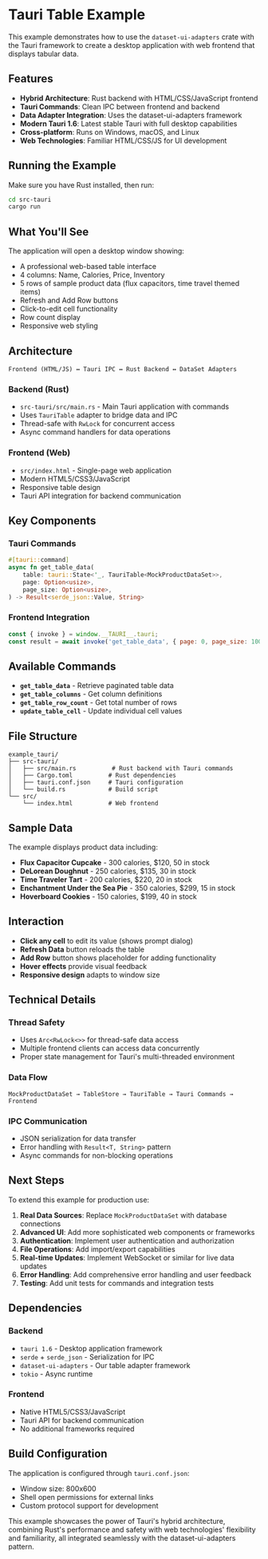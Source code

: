 # Tauri Table Example

This example demonstrates how to use the `dataset-ui-adapters` crate with the Tauri framework to create a desktop application with web frontend that displays tabular data.

## Features

- **Hybrid Architecture**: Rust backend with HTML/CSS/JavaScript frontend
- **Tauri Commands**: Clean IPC between frontend and backend
- **Data Adapter Integration**: Uses the dataset-ui-adapters framework
- **Modern Tauri 1.6**: Latest stable Tauri with full desktop capabilities
- **Cross-platform**: Runs on Windows, macOS, and Linux
- **Web Technologies**: Familiar HTML/CSS/JS for UI development

## Running the Example

Make sure you have Rust installed, then run:

```bash
cd src-tauri
cargo run
```

## What You'll See

The application will open a desktop window showing:
- A professional web-based table interface
- 4 columns: Name, Calories, Price, Inventory
- 5 rows of sample product data (flux capacitors, time travel themed items)
- Refresh and Add Row buttons
- Click-to-edit cell functionality
- Row count display
- Responsive web styling

## Architecture

```
Frontend (HTML/JS) ↔ Tauri IPC ↔ Rust Backend ↔ DataSet Adapters
```

### Backend (Rust)
- `src-tauri/src/main.rs` - Main Tauri application with commands
- Uses `TauriTable` adapter to bridge data and IPC
- Thread-safe with `RwLock` for concurrent access
- Async command handlers for data operations

### Frontend (Web)
- `src/index.html` - Single-page web application
- Modern HTML5/CSS3/JavaScript
- Responsive table design
- Tauri API integration for backend communication

## Key Components

### Tauri Commands
```rust
#[tauri::command]
async fn get_table_data(
    table: tauri::State<'_, TauriTable<MockProductDataSet>>,
    page: Option<usize>,
    page_size: Option<usize>,
) -> Result<serde_json::Value, String>
```

### Frontend Integration
```javascript
const { invoke } = window.__TAURI__.tauri;
const result = await invoke('get_table_data', { page: 0, page_size: 100 });
```

## Available Commands

- **`get_table_data`** - Retrieve paginated table data
- **`get_table_columns`** - Get column definitions
- **`get_table_row_count`** - Get total number of rows
- **`update_table_cell`** - Update individual cell values

## File Structure

```
example_tauri/
├── src-tauri/
│   ├── src/main.rs          # Rust backend with Tauri commands
│   ├── Cargo.toml          # Rust dependencies
│   ├── tauri.conf.json     # Tauri configuration
│   └── build.rs            # Build script
└── src/
    └── index.html          # Web frontend
```

## Sample Data

The example displays product data including:
- **Flux Capacitor Cupcake** - 300 calories, $120, 50 in stock
- **DeLorean Doughnut** - 250 calories, $135, 30 in stock
- **Time Traveler Tart** - 200 calories, $220, 20 in stock
- **Enchantment Under the Sea Pie** - 350 calories, $299, 15 in stock
- **Hoverboard Cookies** - 150 calories, $199, 40 in stock

## Interaction

- **Click any cell** to edit its value (shows prompt dialog)
- **Refresh Data** button reloads the table
- **Add Row** button shows placeholder for adding functionality
- **Hover effects** provide visual feedback
- **Responsive design** adapts to window size

## Technical Details

### Thread Safety
- Uses `Arc<RwLock<>>` for thread-safe data access
- Multiple frontend clients can access data concurrently
- Proper state management for Tauri's multi-threaded environment

### Data Flow
```
MockProductDataSet → TableStore → TauriTable → Tauri Commands → Frontend
```

### IPC Communication
- JSON serialization for data transfer
- Error handling with `Result<T, String>` pattern
- Async commands for non-blocking operations

## Next Steps

To extend this example for production use:

1. **Real Data Sources**: Replace `MockProductDataSet` with database connections
2. **Advanced UI**: Add more sophisticated web components or frameworks
3. **Authentication**: Implement user authentication and authorization
4. **File Operations**: Add import/export capabilities
5. **Real-time Updates**: Implement WebSocket or similar for live data updates
6. **Error Handling**: Add comprehensive error handling and user feedback
7. **Testing**: Add unit tests for commands and integration tests

## Dependencies

### Backend
- `tauri 1.6` - Desktop application framework
- `serde` + `serde_json` - Serialization for IPC
- `dataset-ui-adapters` - Our table adapter framework
- `tokio` - Async runtime

### Frontend
- Native HTML5/CSS3/JavaScript
- Tauri API for backend communication
- No additional frameworks required

## Build Configuration

The application is configured through `tauri.conf.json`:
- Window size: 800x600
- Shell open permissions for external links
- Custom protocol support for development

This example showcases the power of Tauri's hybrid architecture, combining Rust's performance and safety with web technologies' flexibility and familiarity, all integrated seamlessly with the dataset-ui-adapters pattern.
